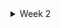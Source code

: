 <details>
  <summary>Week 2</summary>
  
  <details>
    <summary>1) Understanding how to measure CPU performance</summary>
    
    Content related to measuring CPU performance goes here.
  </details>
   <details>
    <summary>)RISCV architecture</summary>
    
    Content related to measuring CPU performance goes here.
  </details>
   <details>
    <summary>3)Task3</summary>
    
    ## Verify all the c code (counter, matrix multiplication, ALU code using RISC-V 
compiler and spike output.
    ## Measure CPU performance of all the programs mentioned above using 
either godbolt or RISC-V disassembler.
  </details>
</details>
